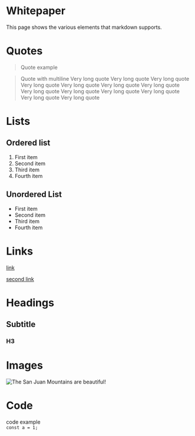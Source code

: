 # Whitepaper

This page shows the various elements that markdown supports.

# Quotes

> Quote example

> Quote with multiline Very long quote Very long quote Very long quote Very long quote Very long quote Very long quote Very long quote Very long quote Very long quote Very long quote Very long quote Very long quote Very long quote

# Lists

## Ordered list
1. First item
2. Second item
3. Third item
4. Fourth item

## Unordered List
* First item
* Second item
* Third item
* Fourth item

# Links

[link](https://www.example.com/my%20great%20page)

[second link](https://www.example.com/my%20great%20page)

# Headings

## Subtitle
### H3

# Images

![The San Juan Mountains are beautiful!](/assets/images/san-juan-mountains.jpg "San Juan Mountains")

# Code

code example  
`const a = 1;`
